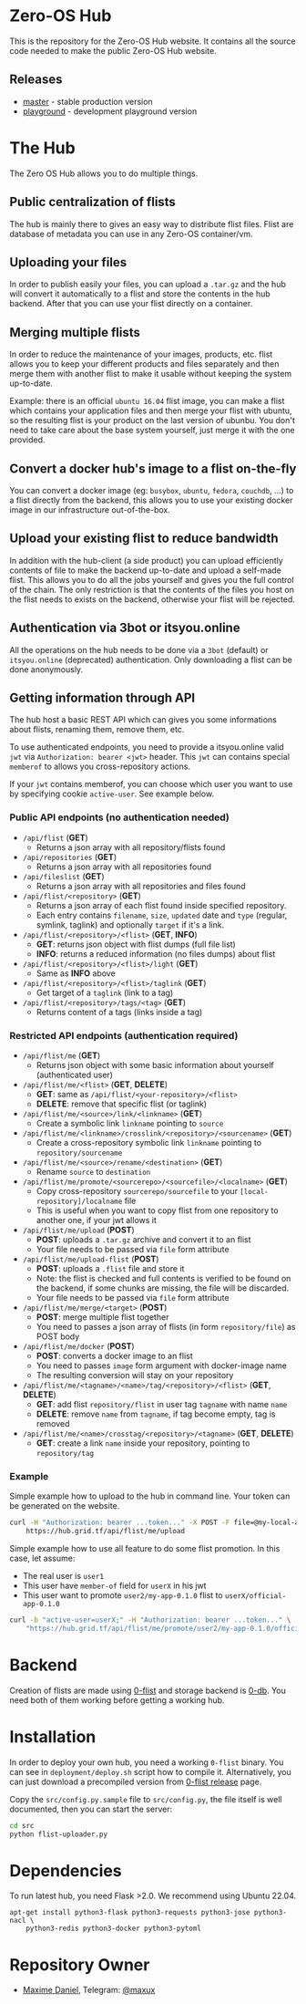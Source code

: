 # Zero-OS Hub

This is the repository for the Zero-OS Hub website.
It contains all the source code needed to make the public Zero-OS Hub website.

## Releases
- [master](https://github.com/threefoldtech/0-hub/tree/master) - stable production version
- [playground](https://github.com/threefoldtech/0-hub/tree/playground) - development playground version

# The Hub
The Zero OS Hub allows you to do multiple things.

## Public centralization of flists
The hub is mainly there to gives an easy way to distribute flist files.
Flist are database of metadata you can use in any Zero-OS container/vm.

## Uploading your files
In order to publish easily your files, you can upload a `.tar.gz` and the hub will convert it automatically to a flist
and store the contents in the hub backend. After that you can use your flist directly on a container.

## Merging multiple flists
In order to reduce the maintenance of your images, products, etc. flist allows you to keep your
different products and files separately and then merge them with another flist to make it usable without
keeping the system up-to-date.

Example: there is an official `ubuntu 16.04` flist image, you can make a flist which contains your application files
and then merge your flist with ubuntu, so the resulting flist is your product on the last version of ubunbu.
You don't need to take care about the base system yourself, just merge it with the one provided.

## Convert a docker hub's image to a flist on-the-fly
You can convert a docker image (eg: `busybox`, `ubuntu`, `fedora`, `couchdb`, ...) to a flist directly from
the backend, this allows you to use your existing docker image in our infrastructure out-of-the-box.

## Upload your existing flist to reduce bandwidth
In addition with the hub-client (a side product) you can upload efficiently contents of file
to make the backend up-to-date and upload a self-made flist. This allows you to do all the jobs yourself
and gives you the full control of the chain. The only restriction is that the contents of the files you host
on the flist needs to exists on the backend, otherwise your flist will be rejected.

## Authentication via 3bot or itsyou.online
All the operations on the hub needs to be done via a `3bot` (default) or `itsyou.online` (deprecated) authentication.
Only downloading a flist can be done anonymously.

## Getting information through API
The hub host a basic REST API which can gives you some informations about flists, renaming them, remove them, etc.

To use authenticated endpoints, you need to provide a itsyou.online valid `jwt` via `Authorization: bearer <jwt>` header.
This `jwt` can contains special `memberof` to allows you cross-repository actions.

If your `jwt` contains memberof, you can choose which user you want to use by specifying cookie `active-user`.
See example below.

### Public API endpoints (no authentication needed)
- `/api/flist` (**GET**)
  - Returns a json array with all repository/flists found
- `/api/repositories` (**GET**)
  - Returns a json array with all repositories found
- `/api/fileslist` (**GET**)
  - Returns a json array with all repositories and files found
- `/api/flist/<repository>` (**GET**)
  - Returns a json array of each flist found inside specified repository.
  - Each entry contains `filename`, `size`, `updated` date and `type` (regular, symlink, taglink) and optionally `target` if it's a link.
- `/api/flist/<repository>/<flist>` (**GET**, **INFO**)
  - **GET**: returns json object with flist dumps (full file list)
  - **INFO**: returns a reduced information (no files dumps) about flist
- `/api/flist/<repository>/<flist>/light` (**GET**)
  - Same as **INFO** above
- `/api/flist/<repository>/<flist>/taglink` (**GET**)
  - Get target of a `taglink` (link to a tag)
- `/api/flist/<repository>/tags/<tag>` (**GET**)
  - Returns content of a tags (links inside a tag)

### Restricted API endpoints (authentication required)
- `/api/flist/me` (**GET**)
  - Returns json object with some basic information about yourself (authenticated user)
- `/api/flist/me/<flist>` (**GET**, **DELETE**)
  - **GET**: same as `/api/flist/<your-repository>/<flist>`
  - **DELETE**: remove that specific flist (or taglink)
- `/api/flist/me/<source>/link/<linkname>` (**GET**)
  - Create a symbolic link `linkname` pointing to `source`
- `/api/flist/me/<linkname>/crosslink/<repository>/<sourcename>` (**GET**)
  - Create a cross-repository symbolic link `linkname` pointing to `repository/sourcename`
- `/api/flist/me/<source>/rename/<destination>` (**GET**)
  - Rename `source` to `destination`
- `/api/flist/me/promote/<sourcerepo>/<sourcefile>/<localname>` (**GET**)
  - Copy cross-repository `sourcerepo/sourcefile` to your `[local-repository]/localname` file
  - This is useful when you want to copy flist from one repository to another one, if your jwt allows it
- `/api/flist/me/upload` (**POST**)
  - **POST**: uploads a `.tar.gz` archive and convert it to an flist
  - Your file needs to be passed via `file` form attribute
- `/api/flist/me/upload-flist` (**POST**)
  - **POST**: uploads a `.flist` file and store it
  - Note: the flist is checked and full contents is verified to be found on the backend, if some chunks are missing, the file will be discarded.
  - Your file needs to be passed via `file` form attribute
- `/api/flist/me/merge/<target>` (**POST**)
  - **POST**: merge multiple flist together
  - You need to passes a json array of flists (in form `repository/file`) as POST body
- `/api/flist/me/docker` (**POST**)
  - **POST**: converts a docker image to an flist
  - You need to passes `image` form argument with docker-image name
  - The resulting conversion will stay on your repository
- `/api/flist/me/<tagname>/<name>/tag/<repository>/<flist>` (**GET**, **DELETE**)
  - **GET**: add flist `repository/flist` in user tag `tagname` with name `name`
  - **DELETE**: remove `name` from `tagname`, if tag become empty, tag is removed
- `/api/flist/me/<name>/crosstag/<repository>/<tagname>` (**GET**, **DELETE**)
  - **GET**: create a link `name` inside your repository, pointing to `repository/tag`
 
### Example
Simple example how to upload to the hub in command line. Your token can be generated on the website.
```bash
curl -H "Authorization: bearer ...token..." -X POST -F file=@my-local-archive.tar.gz \
    https://hub.grid.tf/api/flist/me/upload
```

Simple example how to use all feature to do some flist promotion. In this case, let assume:
- The real user is `user1`
- This user have `member-of` field for `userX` in his jwt
- This user want to promote `user2/my-app-0.1.0` flist to `userX/official-app-0.1.0`

```bash
curl -b "active-user=userX;" -H "Authorization: bearer ...token..." \
    "https://hub.grid.tf/api/flist/me/promote/user2/my-app-0.1.0/official-app-0.1.0"
```

# Backend
Creation of flists are made using [0-flist](https://github.com/threefoldtech/0-flist) and storage backend is [0-db](https://github.com/threefoldtech/0-db).
You need both of them working before getting a working hub.

# Installation
In order to deploy your own hub, you need a working `0-flist` binary. You can see in `deployment/deploy.sh` script how to compile it.
Alternatively, you can just download a precompiled version from [0-flist release](https://github.com/threefoldtech/0-flist/releases) page.

Copy the `src/config.py.sample` file to `src/config.py`, the file itself is well documented, then you can start the server:
```sh
cd src
python flist-uploader.py
```

# Dependencies

To run latest hub, you need Flask >2.0. We recommend using Ubuntu 22.04.

```
apt-get install python3-flask python3-requests python3-jose python3-nacl \
    python3-redis python3-docker python3-pytoml
```

# Repository Owner
- [Maxime Daniel](https://github.com/maxux), Telegram: [@maxux](http://t.me/maxux)
